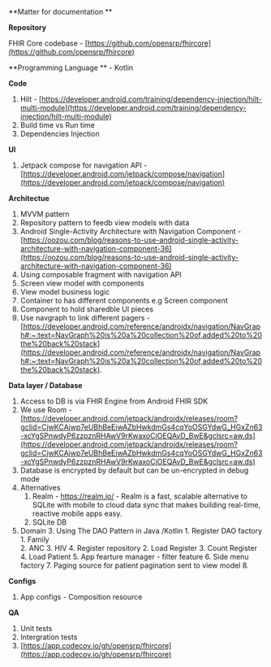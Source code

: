 
**Matter for documentation **

**Repository** 

FHIR Core codebase  -  [https://github.com/opensrp/fhircore](https://github.com/opensrp/fhircore) 

**Programming Language ** - Kotlin 

**Code**



1. Hilt - [https://developer.android.com/training/dependency-injection/hilt-multi-module](https://developer.android.com/training/dependency-injection/hilt-multi-module)  
2. Build time vs Run time 
3. Dependencies Injection 

**UI**



1. Jetpack compose for navigation API  - [https://developer.android.com/jetpack/compose/navigation](https://developer.android.com/jetpack/compose/navigation) 

**Architectue** 



1. MVVM pattern 
2. Repository pattern to feedb view models with data
3. Android Single-Activity Architecture with Navigation Component - [https://oozou.com/blog/reasons-to-use-android-single-activity-architecture-with-navigation-component-36](https://oozou.com/blog/reasons-to-use-android-single-activity-architecture-with-navigation-component-36) 
4. Using composable fragment with navigation API 
5. Screen view model with components
6. View model business logic
7. Container to has different components e.g Screen component 
8. Component to hold sharedble  UI pieces  
9. Use navgraph to link different pagers  - [https://developer.android.com/reference/androidx/navigation/NavGraph#:~:text=NavGraph%20is%20a%20collection%20of,added%20to%20the%20back%20stack](https://developer.android.com/reference/androidx/navigation/NavGraph#:~:text=NavGraph%20is%20a%20collection%20of,added%20to%20the%20back%20stack). 

**Data layer / Database** 



1. Access to DB is via FHIR Engine from Android FHIR SDK 
2. We use Room  - [https://developer.android.com/jetpack/androidx/releases/room?gclid=CjwKCAjwp7eUBhBeEiwAZbHwkdmGs4cqYoOSGYdwG_HGxZn63-xcYgSPnwdyP6zzpznRHAwV9rKwaxoCiOEQAvD_BwE&gclsrc=aw.ds](https://developer.android.com/jetpack/androidx/releases/room?gclid=CjwKCAjwp7eUBhBeEiwAZbHwkdmGs4cqYoOSGYdwG_HGxZn63-xcYgSPnwdyP6zzpznRHAwV9rKwaxoCiOEQAvD_BwE&gclsrc=aw.ds) 
3. Database is encrypted  by default but can be un-encrypted in debug mode 
4. Alternatives
    1. Realm  -  https://realm.io/  - Realm is a fast, scalable alternative to SQLite with mobile to cloud data sync that makes building real-time, reactive mobile apps easy. 
    2. SQLite DB 
5. Domain 
    3. Using The DAO Pattern in Java /Kotlin 
        1. Register DAO factory 
            1. Family  
            2. ANC 
            3. HIV 
    4. Register repository 
        2. Load Register
        3. Count Register 
        4. Load Patient 
    5. App fearture manager - filter feature 
    6. Side menu factory 
    7. Paging source for patient pagination sent to view model 
    8. 

**Configs** 



1. App configs  - Composition resource 

**QA**



1. Unit tests 
2. Intergration tests
3. [https://app.codecov.io/gh/opensrp/fhircore](https://app.codecov.io/gh/opensrp/fhircore) 
